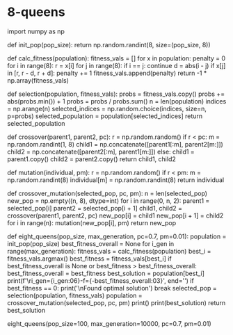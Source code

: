 # 8-queens
import numpy as np

def init_pop(pop_size):
    return np.random.randint(8, size=(pop_size, 8))

def calc_fitness(population):
    fitness_vals = []
    for x in population:
        penalty = 0
        for i in range(8):
            r = x[i]
            for j in range(8):
                if i == j:
                    continue
                d = abs(i - j)
                if x[j] in [r, r - d, r + d]:
                    penalty += 1
        fitness_vals.append(penalty) 
    return -1 * np.array(fitness_vals)

def selection(population, fitness_vals):
    probs = fitness_vals.copy()
    probs += abs(probs.min()) + 1
    probs = probs / probs.sum()
    n = len(population)
    indices = np.arange(n)
    selected_indices = np.random.choice(indices, size=n, p=probs)
    selected_population = population[selected_indices]
    return selected_population

def crossover(parent1, parent2, pc):
    r = np.random.random()
    if r < pc:
        m = np.random.randint(1, 8)
        child1 = np.concatenate([parent1[:m], parent2[m:]])
        child2 = np.concatenate([parent2[:m], parent1[m:]])
    else:
        child1 = parent1.copy()
        child2 = parent2.copy()
    return child1, child2

def mutation(individual, pm):
    r = np.random.random()
    if r < pm:
        m = np.random.randint(8)
        individual[m] = np.random.randint(8)
    return individual

def crossover_mutation(selected_pop, pc, pm):
    n = len(selected_pop)
    new_pop = np.empty((n, 8), dtype=int)
    for i in range(0, n, 2):
        parent1 = selected_pop[i]
        parent2 = selected_pop[i + 1]
        child1, child2 = crossover(parent1, parent2, pc)
        new_pop[i] = child1
        new_pop[i + 1] = child2
    for i in range(n):
        mutation(new_pop[i], pm)
    return new_pop

def eight_queens(pop_size, max_generation, pc=0.7, pm=0.01):
    population = init_pop(pop_size)
    best_fitness_overall = None
    for i_gen in range(max_generation):
        fitness_vals = calc_fitness(population)
        best_i = fitness_vals.argmax()
        best_fitness = fitness_vals[best_i]
        if best_fitness_overall is None or best_fitness > best_fitness_overall:
            best_fitness_overall = best_fitness
            best_solution = population[best_i]
            print(f'\ri_gen={i_gen:06}-f={-best_fitness_overall:03}', end='')
            if best_fitness == 0:
                print('\nFound optimal solution')
                break
        selected_pop = selection(population, fitness_vals)
        population = crossover_mutation(selected_pop, pc, pm)
    print()
    print(best_solution)
    return best_solution

eight_queens(pop_size=100, max_generation=10000, pc=0.7, pm=0.01)
